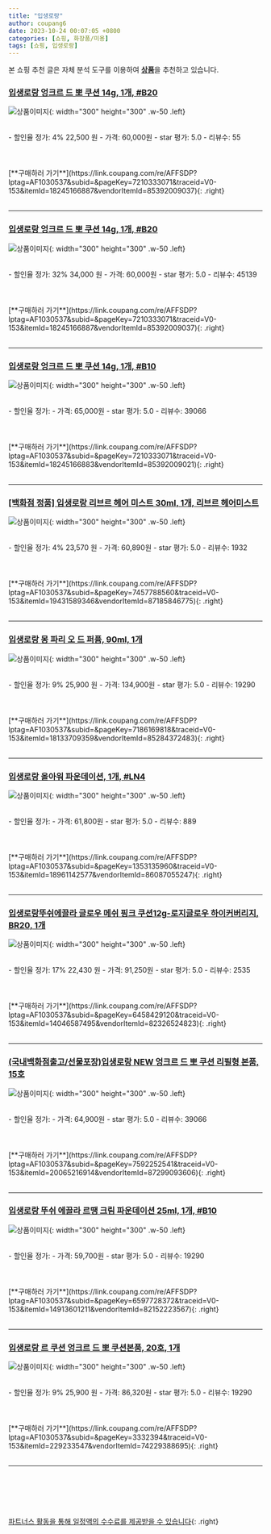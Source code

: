 ```yaml
---
title: "입생로랑"
author: coupang6
date: 2023-10-24 00:07:05 +0800
categories: [쇼핑, 화장품/미용]
tags: [쇼핑, 입생로랑]
---
```


본 쇼핑 추천 글은 자체 분석 도구를 이용하여 [**상품**](https://link.coupang.com/a/bao1ui)을 추천하고 있습니다.

### [입생로랑 엉크르 드 뽀 쿠션 14g, 1개, #B20](https://link.coupang.com/re/AFFSDP?lptag=AF1030537&subid=&pageKey=7210333071&traceid=V0-153&itemId=18245166887&vendorItemId=85392009037)

![상품이미지](https://thumbnail8.coupangcdn.com/thumbnails/remote/230x230ex/image/vendor_inventory/3d0e/719e06e11ae12909a697cef5db1d2b7b31f90110069277a0d073292e7065.jpg){: width="300" height="300" .w-50 .left}


<br>
- 할인율 정가: 4%  22,500   원
- 가격: 60,000원
- star 평가: 5.0
- 리뷰수: 55
<br>
<br>
<br>
<br>
[**구매하러 가기**](https://link.coupang.com/re/AFFSDP?lptag=AF1030537&subid=&pageKey=7210333071&traceid=V0-153&itemId=18245166887&vendorItemId=85392009037){: .right}
<br>
<br>

---

### [입생로랑 엉크르 드 뽀 쿠션 14g, 1개, #B20](https://link.coupang.com/re/AFFSDP?lptag=AF1030537&subid=&pageKey=7210333071&traceid=V0-153&itemId=18245166887&vendorItemId=85392009037)

![상품이미지](https://thumbnail8.coupangcdn.com/thumbnails/remote/230x230ex/image/vendor_inventory/3d0e/719e06e11ae12909a697cef5db1d2b7b31f90110069277a0d073292e7065.jpg){: width="300" height="300" .w-50 .left}


<br>
- 할인율 정가: 32%  34,000   원
- 가격: 60,000원
- star 평가: 5.0
- 리뷰수: 45139
<br>
<br>
<br>
<br>
[**구매하러 가기**](https://link.coupang.com/re/AFFSDP?lptag=AF1030537&subid=&pageKey=7210333071&traceid=V0-153&itemId=18245166887&vendorItemId=85392009037){: .right}
<br>
<br>

---

### [입생로랑 엉크르 드 뽀 쿠션 14g, 1개, #B10](https://link.coupang.com/re/AFFSDP?lptag=AF1030537&subid=&pageKey=7210333071&traceid=V0-153&itemId=18245166883&vendorItemId=85392009021)

![상품이미지](https://thumbnail7.coupangcdn.com/thumbnails/remote/230x230ex/image/vendor_inventory/7dc4/4bb8bdfc4dce8e4440dbeb04ccc22a7d3a7f4f566b1fd35159db558e0235.jpg){: width="300" height="300" .w-50 .left}


<br>
- 할인율 정가: 
- 가격: 65,000원
- star 평가: 5.0
- 리뷰수: 39066
<br>
<br>
<br>
<br>
[**구매하러 가기**](https://link.coupang.com/re/AFFSDP?lptag=AF1030537&subid=&pageKey=7210333071&traceid=V0-153&itemId=18245166883&vendorItemId=85392009021){: .right}
<br>
<br>

---

### [[백화점 정품] 입생로랑 리브르 헤어 미스트 30ml, 1개, 리브르 헤어미스트](https://link.coupang.com/re/AFFSDP?lptag=AF1030537&subid=&pageKey=7457788560&traceid=V0-153&itemId=19431589346&vendorItemId=87185846775)

![상품이미지](https://thumbnail6.coupangcdn.com/thumbnails/remote/230x230ex/image/vendor_inventory/b782/4ce3e32b43e2a209e13b0564ba1e2f76759cab52e67349a31c317b5bd497.jpg){: width="300" height="300" .w-50 .left}


<br>
- 할인율 정가: 4%  23,570   원
- 가격: 60,890원
- star 평가: 5.0
- 리뷰수: 1932
<br>
<br>
<br>
<br>
[**구매하러 가기**](https://link.coupang.com/re/AFFSDP?lptag=AF1030537&subid=&pageKey=7457788560&traceid=V0-153&itemId=19431589346&vendorItemId=87185846775){: .right}
<br>
<br>

---

### [입생로랑 몽 파리 오 드 퍼퓸, 90ml, 1개](https://link.coupang.com/re/AFFSDP?lptag=AF1030537&subid=&pageKey=7186169818&traceid=V0-153&itemId=18133709359&vendorItemId=85284372483)

![상품이미지](https://thumbnail8.coupangcdn.com/thumbnails/remote/230x230ex/image/vendor_inventory/d64b/eaba5a5624eb44989eba71ff6ee7a10d6509e5d8dac97532b1db4a39c467.JPG){: width="300" height="300" .w-50 .left}


<br>
- 할인율 정가: 9%  25,900   원
- 가격: 134,900원
- star 평가: 5.0
- 리뷰수: 19290
<br>
<br>
<br>
<br>
[**구매하러 가기**](https://link.coupang.com/re/AFFSDP?lptag=AF1030537&subid=&pageKey=7186169818&traceid=V0-153&itemId=18133709359&vendorItemId=85284372483){: .right}
<br>
<br>

---

### [입생로랑 올아워 파운데이션, 1개, #LN4](https://link.coupang.com/re/AFFSDP?lptag=AF1030537&subid=&pageKey=1353135960&traceid=V0-153&itemId=18961142577&vendorItemId=86087055247)

![상품이미지](https://thumbnail6.coupangcdn.com/thumbnails/remote/230x230ex/image/vendor_inventory/de0d/075b4eef2002d58d9180bcea99011f32882c6fca16d483786c3bb6fe9e72.JPG){: width="300" height="300" .w-50 .left}


<br>
- 할인율 정가: 
- 가격: 61,800원
- star 평가: 5.0
- 리뷰수: 889
<br>
<br>
<br>
<br>
[**구매하러 가기**](https://link.coupang.com/re/AFFSDP?lptag=AF1030537&subid=&pageKey=1353135960&traceid=V0-153&itemId=18961142577&vendorItemId=86087055247){: .right}
<br>
<br>

---

### [입생로랑뚜쉬에끌라 글로우 메쉬 핑크 쿠션12g-로지글로우 하이커버리지, BR20, 1개](https://link.coupang.com/re/AFFSDP?lptag=AF1030537&subid=&pageKey=6458429120&traceid=V0-153&itemId=14046587495&vendorItemId=82326524823)

![상품이미지](https://thumbnail10.coupangcdn.com/thumbnails/remote/230x230ex/image/vendor_inventory/f458/f5ba56f5ba5d008201e76f3361edcdf12065df07cc812df68b9da6176047.jpg){: width="300" height="300" .w-50 .left}


<br>
- 할인율 정가: 17%  22,430   원
- 가격: 91,250원
- star 평가: 5.0
- 리뷰수: 2535
<br>
<br>
<br>
<br>
[**구매하러 가기**](https://link.coupang.com/re/AFFSDP?lptag=AF1030537&subid=&pageKey=6458429120&traceid=V0-153&itemId=14046587495&vendorItemId=82326524823){: .right}
<br>
<br>

---

### [(국내백화점출고/선물포장)입생로랑 NEW 엉크르 드 뽀 쿠션 리필형 본품, 15호](https://link.coupang.com/re/AFFSDP?lptag=AF1030537&subid=&pageKey=7592252541&traceid=V0-153&itemId=20065216914&vendorItemId=87299093606)

![상품이미지](https://thumbnail6.coupangcdn.com/thumbnails/remote/230x230ex/image/vendor_inventory/ebf5/4f63b80bb7c1c2c515b6added78970d52e0125ff569e755a2e7ef0c5e4ef.jpg){: width="300" height="300" .w-50 .left}


<br>
- 할인율 정가: 
- 가격: 64,900원
- star 평가: 5.0
- 리뷰수: 39066
<br>
<br>
<br>
<br>
[**구매하러 가기**](https://link.coupang.com/re/AFFSDP?lptag=AF1030537&subid=&pageKey=7592252541&traceid=V0-153&itemId=20065216914&vendorItemId=87299093606){: .right}
<br>
<br>

---

### [입생로랑 뚜쉬 에끌라 르땡 크림 파운데이션 25ml, 1개, #B10](https://link.coupang.com/re/AFFSDP?lptag=AF1030537&subid=&pageKey=6597728372&traceid=V0-153&itemId=14913601211&vendorItemId=82152223567)

![상품이미지](https://thumbnail9.coupangcdn.com/thumbnails/remote/230x230ex/image/vendor_inventory/7340/8f5fc12c5809e6778259b88c5134a26c71d176efe865393e20fc7f933a3a.png){: width="300" height="300" .w-50 .left}


<br>
- 할인율 정가: 
- 가격: 59,700원
- star 평가: 5.0
- 리뷰수: 19290
<br>
<br>
<br>
<br>
[**구매하러 가기**](https://link.coupang.com/re/AFFSDP?lptag=AF1030537&subid=&pageKey=6597728372&traceid=V0-153&itemId=14913601211&vendorItemId=82152223567){: .right}
<br>
<br>

---

### [입생로랑 르 쿠션 엉크르 드 뽀 쿠션본품, 20호, 1개](https://link.coupang.com/re/AFFSDP?lptag=AF1030537&subid=&pageKey=3332394&traceid=V0-153&itemId=229233547&vendorItemId=74229388695)

![상품이미지](https://thumbnail10.coupangcdn.com/thumbnails/remote/230x230ex/image/vendor_inventory/3ffe/0fc6a61dda96dd860743dad0da3ba43a67700488988568d24c6d493b49a0.jpg){: width="300" height="300" .w-50 .left}


<br>
- 할인율 정가: 9%  25,900   원
- 가격: 86,320원
- star 평가: 5.0
- 리뷰수: 19290
<br>
<br>
<br>
<br>
[**구매하러 가기**](https://link.coupang.com/re/AFFSDP?lptag=AF1030537&subid=&pageKey=3332394&traceid=V0-153&itemId=229233547&vendorItemId=74229388695){: .right}
<br>
<br>

---
<br><br><br><br><br> [파트너스 활동을 통해 일정액의 수수료를 제공받을 수 있습니다](https://link.coupang.com/a/bao1ui){: .right}